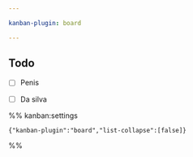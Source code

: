 ```yaml
---

kanban-plugin: board

---
```


## Todo

- [ ] Penis
- [ ] Da silva




%% kanban:settings
```
{"kanban-plugin":"board","list-collapse":[false]}
```
%%
